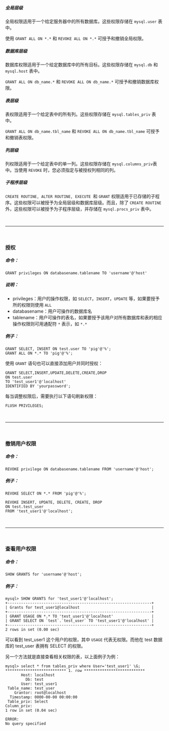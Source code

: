 

##### 全局层级

全局权限适用于一个给定服务器中的所有数据库。这些权限存储在 ``mysql.user`` 表中。

使用 ``GRANT ALL ON *.*`` 和 ``REVOKE ALL ON *.*`` 可授予和撤销全局权限。

##### 数据库层级

 

数据库权限适用于一个给定数据库中的所有目标。这些权限存储在 ``mysql.db``
 和 ``mysql.host`` 表中。

``GRANT ALL ON db_name.*`` 和 ``REVOKE ALL ON db_name.*`` 可授予和撤销数据库权限。

##### 表层级

表权限适用于一个给定表中的所有列。这些权限存储在 ``mysql.tables_priv`` 表中。

``GRANT ALL ON db_name.tbl_name`` 和 ``REVOKE ALL ON db_name.tbl_name`` 可授予和撤销表权限。

##### 列层级

列权限适用于一个给定表中的单一列。这些权限存储在 ``mysql.columns_priv``表中。当使用 ``REVOKE`` 时，您必须指定与被授权列相同的列。

##### 子程序层级

``CREATE ROUTINE, ALTER ROUTINE, EXECUTE ``和 ``GRANT`` 权限适用于已存储的子程序。这些权限可以被授予为全局层级和数据库层级。而且，除了 ``CREATE ROUTINE`` 外，这些权限可以被授予为子程序层级，并存储在
 ``mysql.procs_priv`` 表中。

<br>
<hr>
<br>

### 授权

##### 命令：
```
GRANT privileges ON databasename.tablename TO 'username'@'host'
```

##### 说明：
* privileges：用户的操作权限，如 ``SELECT``，``INSERT``，``UPDATE``
 等，如果要授予所的权限则使用 ``ALL``
* databasename：用户可操作的数据库名
* tablename：用户可操作的表名，如果要授予该用户对所有数据库和表的相应操作权限则可用通配符 ``*`` 表示，如 ``*.*``

##### 例子：
```
GRANT SELECT, INSERT ON test.user TO 'pig'@'%';
GRANT ALL ON *.* TO 'pig'@'%';
```

使用 ``GRANT`` 语句也可以直接添加用户并同时授权：
```
GRANT SELECT,INSERT,UPDATE,DELETE,CREATE,DROP 
ON test.user 
TO 'test_user1'@'localhost' 
IDENTIFIED BY 'yourpassword';
```

每当调整权限后，需要执行以下语句刷新权限：
```
FLUSH PRIVILEGES;
```

<br>
<hr>
<br>


### 撤销用户权限

##### 命令：
```
REVOKE privilege ON databasename.tablename FROM 'username'@'host';
```

##### 例子：
```
REVOKE SELECT ON *.* FROM 'pig'@'%';

REVOKE INSERT, UPDATE, DELETE, CREATE, DROP 
ON test.test_user 
FROM 'test_user1'@'localhost';
```

<br>
<hr>
<br>

### 查看用户权限

##### 命令：
```
SHOW GRANTS for 'username'@'host';
```

##### 例子：
```
mysql> SHOW GRANTS for 'test_user1'@'localhost';
+----------------------------------------------------------------+
| Grants for test_user1@localhost                                |
+----------------------------------------------------------------+
| GRANT USAGE ON *.* TO 'test_user1'@'localhost'                 |
| GRANT SELECT ON `test`.`test_user` TO 'test_user1'@'localhost' |
+----------------------------------------------------------------+
2 rows in set (0.00 sec)
```

可以看到 test_user1 这个用户的权限，其中 ``USAGE``  代表无权限。而他在
 test 数据库的 test_user 表拥有 SELECT 的权限。

另一个方法就是直接查看相关权限的表，以上面例子为例：
```
mysql> select * from tables_priv where User='test_user1' \G;
*************************** 1. row ***************************
       Host: localhost
         Db: test
       User: test_user1
 Table_name: test_user
    Grantor: root@localhost
  Timestamp: 0000-00-00 00:00:00
 Table_priv: Select
Column_priv:
1 row in set (0.04 sec)

ERROR:
No query specified
```
